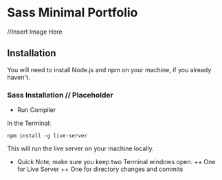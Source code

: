 # Sass Minimal Portfolio

//Insert Image Here

## Installation

You will need to install Node.js and npm on your machine, if you already haven't.

### Sass Installation // Placeholder
+ Run Compiler

In the Terminal:

    npm install -g live-server

This will run the live server on your machine locally.
+ Quick Note, make sure you keep two Terminal windows open.
   ++ One for Live Server
   ++ One for directory changes and commits
